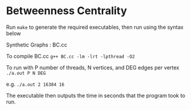 Betweenness Centrality
======================

Run ```make``` to generate the required executables, then run using the syntax below

Synthetic Graphs : BC.cc

To compile BC.cc
    ```g++ BC.cc -lm -lrt -lpthread -O2```
  
To run with P number of threads, N vertices, and DEG edges per vertex
    ```./a.out P N DEG```

e.g.
    ```./a.out 2 16384 16```

The executable then outputs the time in seconds that the program took to run.
